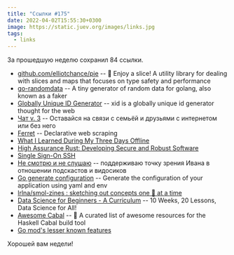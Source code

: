 ```yaml
---
title: "Ссылки #175"
date: 2022-04-02T15:55:30+0300
image: https://static.juev.org/images/links.jpg
tags: 
  - links
---
```


За прошедшую неделю сохранил 84 ссылки.

* [github.com/elliotchance/pie](https://github.com/elliotchance/pie) -- 🍕 Enjoy a slice! A utility library for dealing with slices and maps that focuses on type safety and performance
* [go-randomdata](https://github.com/Pallinder/go-randomdata) -- A tiny generator of random data for golang, also known as a faker
* [Globally Unique ID Generator](https://github.com/rs/xid) -- xid is a globally unique id generator thought for the web
* [Чат v. 3](https://start.chatv3.ru/) -- Оставайся на связи с семьёй и друзьями с интернетом или без него
* [Ferret](https://github.com/MontFerret/ferret) -- Declarative web scraping
* [What I Learned During My Three Days Offline](https://www.raptitude.com/2022/02/what-i-learned-during-my-three-days-offline/)
* [High Assurance Rust: Developing Secure and Robust Software](https://highassurance.rs/)
* [Single Sign-On SSH](https://smallstep.com/sso-ssh/)
* [Не смотрю и не слушаю](https://grishaev.me/no-media/) -- поддерживаю точку зрения Ивана в отношении подскастов и видосиков
* [Go generate configuration](https://github.com/evald24/go-gen-config) -- Generate the configuration of your application using yaml and env
* [lrlna/smol-zines : sketching out concepts one 📝 at a time](https://github.com/lrlna/smol-zines)
* [Data Science for Beginners - A Curriculum](https://github.com/microsoft/Data-Science-For-Beginners) -- 10 Weeks, 20 Lessons, Data Science for All!
* [Awesome Cabal](https://github.com/kowainik/awesome-cabal) -- 💫 A curated list of awesome resources for the Haskell Cabal build tool
* [Go mod's lesser known features](https://verdverm.com/go-mods/)

Хорошей вам недели!

